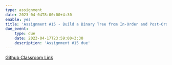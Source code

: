 ```yaml
---
type: assignment
date: 2023-04-04T8:00:00+4:30
enable: yes
title: 'Assignment #15 - Build a Binary Tree from In-Order and Post-Order.'
due_event: 
    type: due
    date: 2023-04-17T23:59:00+3:30
    description: 'Assignment #15 due'
---
```


[Github Classroom Link](https://classroom.github.com/a/wWr--W2Y)
